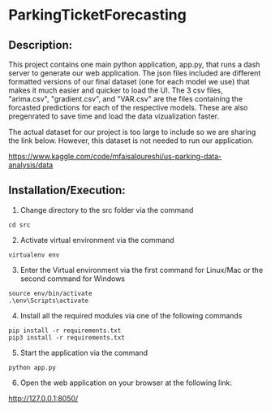 # ParkingTicketForecasting
## Description:
This project contains one main python application, app.py, that runs a dash server to generate our web application. The json files included are different formatted versions of our final dataset (one for each model we use) that makes it much easier and quicker to load the UI. The 3 csv files, "arima.csv", "gradient.csv", and "VAR.csv" are the files containing the forcasted predictions for each of the respective models. These are also pregenrated to save time and load the data vizualization faster.

The actual dataset for our project is too large to include so we are sharing the link below. However, this dataset is not needed to run our application.

https://www.kaggle.com/code/mfaisalqureshi/us-parking-data-analysis/data

## Installation/Execution:

1. Change directory to the src folder via the command
```
cd src
```
2. Activate virtual environment via the command
```
virtualenv env
```
3. Enter the Virtual environment via the first command for Linux/Mac or the second command for Windows
```
source env/bin/activate
.\env\Scripts\activate
```
4. Install all the required modules via one of the following commands
```
pip install -r requirements.txt
pip3 install -r requirements.txt
```
5. Start the application via the command
```
python app.py
```
6. Open the web application on your browser at the following link:

http://127.0.0.1:8050/
